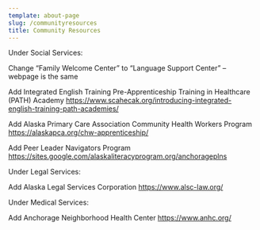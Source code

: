 ```yaml
---
template: about-page
slug: /communityresources
title: Community Resources
---
```

Under Social Services: 

Change “Family Welcome Center” to “Language Support Center” – webpage is the same

Add Integrated English Training Pre-Apprenticeship Training in Healthcare (PATH) Academy https://www.scahecak.org/introducing-integrated-english-training-path-academies/

Add Alaska Primary Care Association Community Health Workers Program https://alaskapca.org/chw-apprenticeship/

Add Peer Leader Navigators Program https://sites.google.com/alaskaliteracyprogram.org/anchorageplns 


Under Legal Services: 

Add Alaska Legal Services Corporation https://www.alsc-law.org/ 

Under Medical Services:

Add Anchorage Neighborhood Health Center https://www.anhc.org/ 
